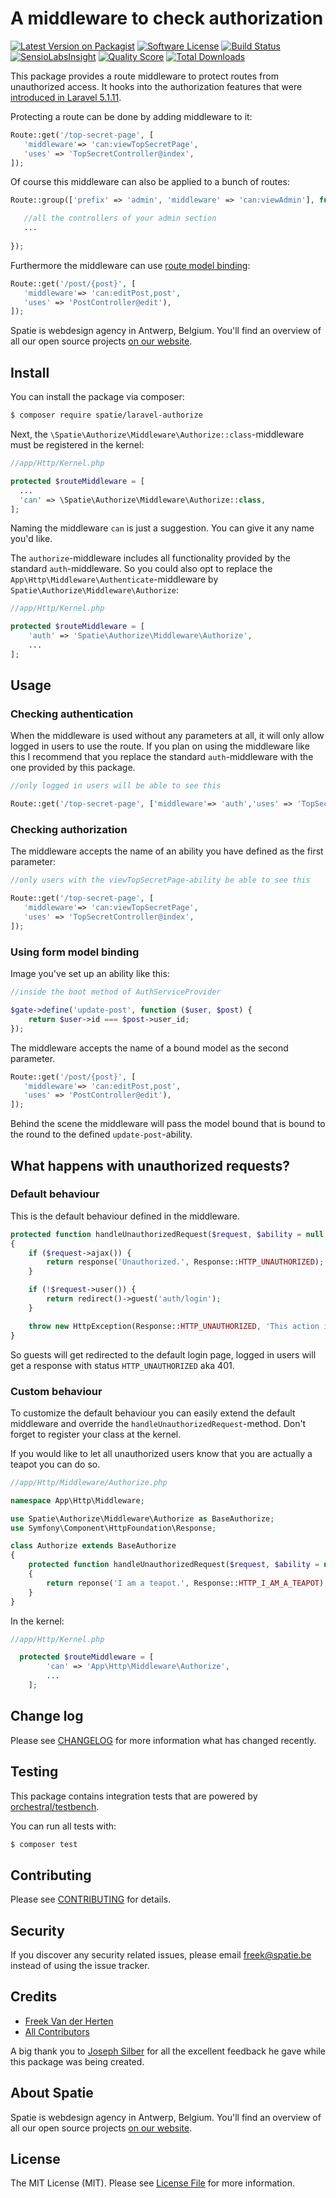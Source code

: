# A middleware to check authorization

[![Latest Version on Packagist](https://img.shields.io/packagist/v/spatie/laravel-authorize.svg?style=flat-square)](https://packagist.org/packages/spatie/laravel-authorize)
[![Software License](https://img.shields.io/badge/license-MIT-brightgreen.svg?style=flat-square)](LICENSE.md)
[![Build Status](https://img.shields.io/travis/spatie/laravel-authorize/master.svg?style=flat-square)](https://travis-ci.org/spatie/laravel-authorize)
[![SensioLabsInsight](https://img.shields.io/sensiolabs/i/c6adf478-99b9-4a52-8635-881f6b66c8d3.svg?style=flat-square)](https://insight.sensiolabs.com/projects/c6adf478-99b9-4a52-8635-881f6b66c8d3)
[![Quality Score](https://img.shields.io/scrutinizer/g/spatie/laravel-authorize.svg?style=flat-square)](https://scrutinizer-ci.com/g/spatie/laravel-authorize)
[![Total Downloads](https://img.shields.io/packagist/dt/spatie/laravel-authorize.svg?style=flat-square)](https://packagist.org/packages/spatie/laravel-authorize)

This package provides a route middleware to protect routes from unauthorized access. It hooks into the authorization
features that were [introduced in Laravel 5.1.11](http://laravel.com/docs/5.1/authorization).

Protecting a route can be done by adding middleware to it:
```php
Route::get('/top-secret-page', [
   'middleware'=> 'can:viewTopSecretPage',
   'uses' => 'TopSecretController@index',
]);
```

Of course this middleware can also be applied to a bunch of routes:

```php
Route::group(['prefix' => 'admin', 'middleware' => 'can:viewAdmin'], function() {

   //all the controllers of your admin section
   ...
   
});
```

Furthermore the middleware can use [route model binding](https://laracasts.com/series/laravel-5-fundamentals/episodes/18):
```php
Route::get('/post/{post}', [
   'middleware'=> 'can:editPost,post',
   'uses' => 'PostController@edit'),
]);
```

Spatie is webdesign agency in Antwerp, Belgium. You'll find an overview of all our open source projects [on our website](https://spatie.be/opensource).

## Install

You can install the package via composer:
``` bash
$ composer require spatie/laravel-authorize
```

Next, the `\Spatie\Authorize\Middleware\Authorize::class`-middleware must be registered in the kernel:

```php
//app/Http/Kernel.php

protected $routeMiddleware = [
  ...
  'can' => \Spatie\Authorize\Middleware\Authorize::class,
];
```

Naming the middleware `can` is just a suggestion. You can give it any name you'd like.

The `authorize`-middleware includes all functionality provided by the standard `auth`-middleware. So you could
also opt to replace the  `App\Http\Middleware\Authenticate`-middleware by `Spatie\Authorize\Middleware\Authorize`:

```php
//app/Http/Kernel.php

protected $routeMiddleware = [
    'auth' => 'Spatie\Authorize\Middleware\Authorize',
    ...
];
```

## Usage

### Checking authentication
When the middleware is used without any parameters at all, it will only allow logged in users to use the route.
If you plan on using the middleware like this I recommend that you replace the standard `auth`-middleware with the one
provided by this package. 

```php
//only logged in users will be able to see this

Route::get('/top-secret-page', ['middleware'=> 'auth','uses' => 'TopSecretController@index']);
```

### Checking authorization
The middleware accepts the name of an ability you have defined as the first parameter:

```php
//only users with the viewTopSecretPage-ability be able to see this

Route::get('/top-secret-page', [
   'middleware'=> 'can:viewTopSecretPage',
   'uses' => 'TopSecretController@index',
]);
```

### Using form model binding
Image you've set up an ability like this:

```php
//inside the boot method of AuthServiceProvider

$gate->define('update-post', function ($user, $post) {
    return $user->id === $post->user_id;
});
```

The middleware accepts the name of a bound model as the second parameter.

```php
Route::get('/post/{post}', [
   'middleware'=> 'can:editPost,post',
   'uses' => 'PostController@edit'),
]);
```

Behind the scene the middleware will pass the model bound that is bound to the round to
the defined `update-post`-ability.

## What happens with unauthorized requests?

### Default behaviour

This is the default behaviour defined in the middleware.

```php
protected function handleUnauthorizedRequest($request, $ability = null, $model = null)
{
    if ($request->ajax()) {
        return response('Unauthorized.', Response::HTTP_UNAUTHORIZED);
    }

    if (!$request->user()) {
        return redirect()->guest('auth/login');
    }

    throw new HttpException(Response::HTTP_UNAUTHORIZED, 'This action is unauthorized.');
}
```

So guests will get redirected to the default login page, logged in users will get a response
with status `HTTP_UNAUTHORIZED` aka 401.

### Custom behaviour

To customize the default behaviour you can easily extend the default middleware and
override the `handleUnauthorizedRequest`-method. Don't forget to register your class at the kernel.

If you would like to let all unauthorized users know that you are actually a teapot you can do so.

```php
//app/Http/Middleware/Authorize.php

namespace App\Http\Middleware;

use Spatie\Authorize\Middleware\Authorize as BaseAuthorize;
use Symfony\Component\HttpFoundation\Response;

class Authorize extends BaseAuthorize
{
    protected function handleUnauthorizedRequest($request, $ability = null, $model = null)
    {
        return reponse('I am a teapot.', Response::HTTP_I_AM_A_TEAPOT);
    }
}
```

In the kernel:

```php
//app/Http/Kernel.php

  protected $routeMiddleware = [
        'can' => 'App\Http\Middleware\Authorize',
        ...
    ];
```

## Change log

Please see [CHANGELOG](CHANGELOG.md) for more information what has changed recently.

## Testing

This package contains integration tests that are powered by [orchestral/testbench](https://github.com/orchestral/testbench).

You can run all tests with:
``` bash
$ composer test
```

## Contributing

Please see [CONTRIBUTING](CONTRIBUTING.md) for details.

## Security

If you discover any security related issues, please email freek@spatie.be instead of using the issue tracker.

## Credits

- [Freek Van der Herten](https://github.com/freekmurze)
- [All Contributors](../../contributors)

A big thank you to [Joseph Silber](https://github.com/JosephSilber) for all the excellent feedback he gave
while this package was being created.

## About Spatie
Spatie is webdesign agency in Antwerp, Belgium. You'll find an overview of all our open source projects [on our website](https://spatie.be/opensource).

## License

The MIT License (MIT). Please see [License File](LICENSE.md) for more information.
